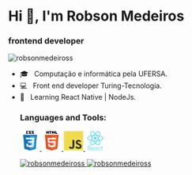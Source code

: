 <h1 align="left">Hi 👋, I'm Robson Medeiros</h1>
<h3 align="left">frontend developer</h3>



<p align="left"> <img src="https://komarev.com/ghpvc/?username=robsonmedeiross&label=Profile%20views&color=0e75b6&style=flat" alt="robsonmedeiross" /> </p>

<ul>
<li><g-emoji class="g-emoji" alias="mortar_board" fallback-src="https://github.githubassets.com/images/icons/emoji/unicode/1f393.png">🎓</g-emoji> &nbsp; Computação e informática pela UFERSA.</li>
<li><g-emoji class="g-emoji" alias="computer" fallback-src="https://github.githubassets.com/images/icons/emoji/unicode/1f4bb.png">💻</g-emoji> &nbsp; Front end developer Turing-Tecnologia.</li>
<li><g-emoji class="g-emoji" alias="blue_book" fallback-src="https://github.githubassets.com/images/icons/emoji/unicode/1f4d8.png">📘</g-emoji> &nbsp; Learning React Native | NodeJs.</li>


<h3 align="left">Languages and Tools:</h3>
<p align="left"> <a href="https://www.w3schools.com/css/" target="_blank"> <img src="https://raw.githubusercontent.com/devicons/devicon/master/icons/css3/css3-original-wordmark.svg" alt="css3" width="40" height="40"/> </a> <a href="https://www.w3.org/html/" target="_blank"> <img src="https://raw.githubusercontent.com/devicons/devicon/master/icons/html5/html5-original-wordmark.svg" alt="html5" width="40" height="40"/> </a> <a href="https://developer.mozilla.org/en-US/docs/Web/JavaScript" target="_blank"> <img src="https://raw.githubusercontent.com/devicons/devicon/master/icons/javascript/javascript-original.svg" alt="javascript" width="40" height="40"/> </a> <a href="https://reactjs.org/" target="_blank"> <img src="https://raw.githubusercontent.com/devicons/devicon/master/icons/react/react-original-wordmark.svg" alt="react" width="40" height="40"/> </a> </p>

<a href="https://github.com/robsonmedeiross">
<img width="45%" height="180" src="https://github-readme-stats.vercel.app/api?username=robsonmedeiross&show_icons=true&theme=dracula&locale=en" alt="robsonmedeiross" />
<img width="45%" height="180" src="https://github-readme-stats.vercel.app/api/top-langs?username=robsonmedeiross&show_icons=true&locale=en&theme=dracula&layout=compact" alt="robsonmedeiross" />
</a>
 
